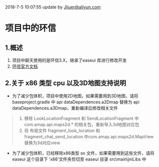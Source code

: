 ﻿2018-7-5 10:07:55 update by Jliuer@aliyun.com
# 项目中的环信

##  1.概述
1. 项目中聊天使用的是环信3.X，继承了easeui 库进行修改开发
2. [环信官方文档](http://docs.easemob.com/im/200androidclientintegration/50singlechat)

## 2.关于 x86 类型 cpu 以及3D地图支持说明
* 为了减少包体积，项目中使用2D地图，如果需要用到3D地图，请将 baseproject.gradle 中 api dataDependences.a2Dmap 替换为 api dataDependences.a3Dmap，重新编译后修改相关文件
>1. 移除 LookLocationFragment 和 SendLocationFragment 中 com.amap.api.maps2d.* 的相关包，重新导入3d地图对应包
>2. 将 布局文件 fragment_look_location 和 fragment_chat_send_location 中com.amap.api.maps2d.MapView 替换为3d对应view

* 为了减少包体积，已经移除x86类型 so 文件，如果需要用到这些文件，请将 easeui 这个目录下 ‘x86’文件夹剪切至 easeui 目录 src\main\jniLibs 中

